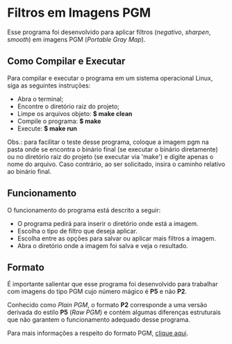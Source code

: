 # Filtros em Imagens PGM

Esse programa foi desenvolvido para aplicar filtros (*negativo*, *sharpen*, *smooth*) em imagens PGM (*Portable Gray Map*).

## Como Compilar e Executar

Para compilar e executar o programa em um sistema operacional Linux, siga as seguintes instruções:

* Abra o terminal;
* Encontre o diretório raiz do projeto;
* Limpe os arquivos objeto:
	**$ make clean** 
* Compile o programa: 
	**$ make**
* Execute:
	**$ make run**

Obs.: para facilitar o teste desse programa, coloque a imagem pgm na pasta onde se encontra o binário final (se executar o binário diretamente) ou no diretório raiz do projeto (se executar via 'make') e digite apenas o nome do arquivo. Caso contrário, ao ser solicitado, insira o caminho relativo ao binário final.

## Funcionamento

O funcionamento do programa está descrito a seguir:

* O programa pedirá para inserir o diretório onde está a imagem.
* Escolha o tipo de filtro que deseja aplicar.
* Escolha entre as opções para salvar ou aplicar mais filtros a imagem.
* Abra o diretório onde a imagem foi salva e veja o resultado.

## Formato

É importante salientar que esse programa foi desenvolvido para trabalhar com imagens do tipo PGM cujo número mágico é **P5** e não **P2**.
 
Conhecido como *Plain PGM*, o formato **P2** corresponde a uma versão derivada do estilo **P5** (*Raw PGM*) e contém algumas diferenças estruturais que não garantem o funcionamento adequado desse programa.

Para mais informações a respeito do formato PGM, [clique aqui](http://netpbm.sourceforge.net/doc/pgm.html).


